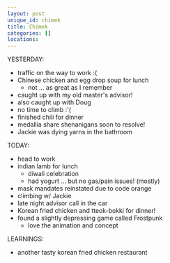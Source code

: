 ```yaml
---
layout: post
unique_id: chimek
title: Chimek
categories: []
locations: 
---
```


YESTERDAY:
* traffic on the way to work :(
* Chinese chicken and egg drop soup for lunch
  * not ... as great as I remember
* caught up with my old master's advisor!
* also caught up with Doug
* no time to climb :'(
* finished chili for dinner
* medallia share shenanigans soon to resolve!
* Jackie was dying yarns in the bathroom

TODAY:
* head to work
* indian lamb for lunch
  * diwali celebration
  * had yogurt ... but no gas/pain issues! (mostly)
* mask mandates reinstated due to code orange
* climbing w/ Jackie
* late night advisor call in the car
* Korean fried chicken and tteok-bokki for dinner!
* found a slightly depressing game called Frostpunk
  * love the animation and concept

LEARNINGS:
* another tasty korean fried chicken restaurant
